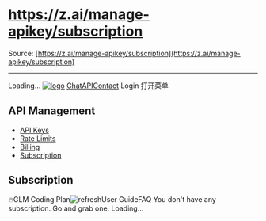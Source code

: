 # https://z.ai/manage-apikey/subscription

Source: [https://z.ai/manage-apikey/subscription](https://z.ai/manage-apikey/subscription)

---

Loading...
[![logo](https://z-cdn.chatglm.cn/z-ai/static/logo.svg)](https://z.ai/chat)
[Chat](https://z.ai/chat)[API](https://z.ai/model-api)[Contact](https://z.ai/contact)
Login
打开菜单
## API Management
  * [API Keys](https://z.ai/manage-apikey/apikey-list)
  * [Rate Limits](https://z.ai/manage-apikey/rate-limits)
  * [Billing](https://z.ai/manage-apikey/billing)
  * [Subscription](https://z.ai/manage-apikey/subscription)


## Subscription
🔥GLM Coding Plan![refresh](https://z.ai/images/book-icon.svg)User GuideFAQ
You don't have any subscription. Go and grab one.
Loading...
